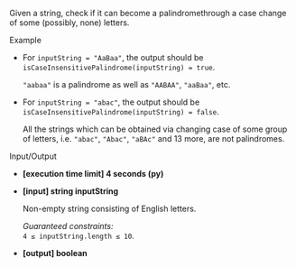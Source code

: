 
Given a string, check if it can become a  palindromethrough a case change of some (possibly, none) letters.

Example

-   For  `inputString = "AaBaa"`, the output should be  
    `isCaseInsensitivePalindrome(inputString) = true`.
    
    `"aabaa"`  is a palindrome as well as  `"AABAA"`,  `"aaBaa"`, etc.
    
-   For  `inputString = "abac"`, the output should be  
    `isCaseInsensitivePalindrome(inputString) = false`.
    
    All the strings which can be obtained via changing case of some group of letters, i.e.  `"abac"`,  `"Abac"`,  `"aBAc"`  and 13 more, are not palindromes.
    

Input/Output

-   **[execution time limit] 4 seconds (py)**
    
-   **[input] string inputString**
    
    Non-empty string consisting of English letters.
    
    _Guaranteed constraints:_  
    `4 ≤ inputString.length ≤ 10`.
    
-   **[output] boolean**